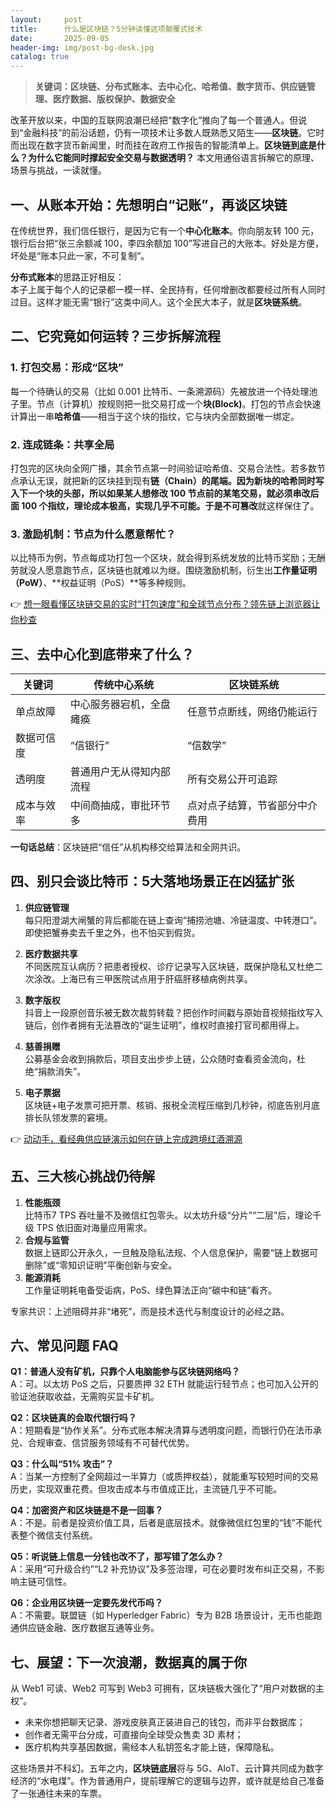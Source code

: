 ```yaml
---
layout:     post
title:      什么是区块链？5分钟读懂这项颠覆式技术
date:       2025-09-05
header-img: img/post-bg-desk.jpg
catalog: true
---
```


> **关键词：区块链、分布式账本、去中心化、哈希值、数字货币、供应链管理、医疗数据、版权保护、数据安全**

改革开放以来，中国的互联网浪潮已经把“数字化”推向了每一个普通人。但说到“金融科技”的前沿话题，仍有一项技术让多数人既熟悉又陌生——**区块链**。它时而出现在数字货币新闻里，时而挂在政府工作报告的智能清单上。**区块链到底是什么？为什么它能同时撑起安全交易与数据透明？** 本文用通俗语言拆解它的原理、场景与挑战，一读就懂。

## 一、从账本开始：先想明白“记账”，再谈区块链

在传统世界，我们信任银行，是因为它有一个**中心化账本**。你向朋友转 100 元，银行后台把“张三余额减 100，李四余额加 100”写进自己的大账本。好处是方便，坏处是“账本只此一家，不可复制”。

**分布式账本**的思路正好相反：  
本子上属于每个人的记录都一模一样、全民持有，任何增删改都要经过所有人同时过目。这样才能无需“银行”这类中间人。这个全民大本子，就是**区块链系统**。

## 二、它究竟如何运转？三步拆解流程

### 1. 打包交易：形成“区块”  
每一个待确认的交易（比如 0.001 比特币、一条溯源码）先被放进一个待处理池子里。节点（计算机）按规则把一批交易打成一个**块(Block)**。打包的节点会快速计算出一串**哈希值**——相当于这个块的指纹，它与块内全部数据唯一绑定。

### 2. 连成链条：共享全局  
打包完的区块向全网广播，其余节点第一时间验证哈希值、交易合法性。若多数节点承认无误，就把新的区块挂到现有**链（Chain）**的尾端。因为新块的哈希同时写入下一个块的头部，所以如果某人想修改 100 节点前的某笔交易，就必须串改后面 100 个指纹，理论成本极高，实现几乎不可能。于是**不可篡改**就这样保住了。

### 3. 激励机制：节点为什么愿意帮忙？  
以比特币为例，节点每成功打包一个区块，就会得到系统发放的比特币奖励；无酬劳就没人愿意跑节点，区块链也就难以为继。围绕激励机制，衍生出**工作量证明（PoW）**、**权益证明（PoS）**等多种规则。

👉 [想一眼看懂区块链交易的实时“打包速度”和全球节点分布？领先链上浏览器让你秒查](https://okxdog.com/)

## 三、去中心化到底带来了什么？

| 关键词        | 传统中心系统                     | 区块链系统                         |
|---------------|----------------------------------|------------------------------------|
| 单点故障      | 中心服务器宕机，全盘瘫痪         | 任意节点断线，网络仍能运行         |
| 数据可信度    | “信银行”                         | “信数学”                           |
| 透明度        | 普通用户无从得知内部流程         | 所有交易公开可追踪                 |
| 成本与效率    | 中间商抽成，审批环节多           | 点对点子结算，节省部分中介费用     |

**一句话总结**：区块链把“信任”从机构移交给算法和全网共识。

## 四、别只会谈比特币：5大落地场景正在凶猛扩张

1. **供应链管理**  
   每只阳澄湖大闸蟹的背后都能在链上查询“捕捞池塘、冷链温度、中转港口”。即使把蟹券卖去千里之外，也不怕买到假货。

2. **医疗数据共享**  
   不同医院互认病历？把患者授权、诊疗记录写入区块链，既保护隐私又杜绝二次涂改。上海已有三甲医院试点用于肝癌肝移植病例共享。

3. **数字版权**  
   抖音上一段原创音乐被无数次裁剪转载？把创作时间戳与原始音视频指纹写入链后，创作者拥有无法篡改的“诞生证明”，维权时直接打官司都用得上。

4. **慈善捐赠**  
   公募基金会收到捐款后，项目支出步步上链，公众随时查看资金流向，杜绝“捐款消失”。

5. **电子票据**  
   区块链+电子发票可把开票、核销、报税全流程压缩到几秒钟，彻底告别月底排长队领发票的窘境。

👉 [动动手，看经典供应链演示如何在链上完成跨境红酒溯源](https://okxdog.com/)

## 五、三大核心挑战仍待解

1. **性能瓶颈**  
   比特币7 TPS 吞吐量不及微信红包零头。以太坊升级“分片”“二层”后，理论千级 TPS 依旧面对海量应用需求。  
2. **合规与监管**  
   数据上链即公开永久，一旦触及隐私法规、个人信息保护，需要“链上数据可删除”或“零知识证明”平衡创新与安全。  
3. **能源消耗**  
   工作量证明耗电备受诟病，PoS、绿色算法正向“碳中和链”看齐。

专家共识：上述阻碍并非“堵死”，而是技术迭代与制度设计的必经之路。

## 六、常见问题 FAQ

**Q1：普通人没有矿机，只靠个人电脑能参与区块链网络吗？**  
A：可。以太坊 PoS 之后，只要质押 32 ETH 就能运行轻节点；也可加入公开的验证池获取收益，无需购买显卡矿机。

**Q2：区块链真的会取代银行吗？**  
A：短期看是“协作关系”。分布式账本解决清算与透明度问题，而银行仍在法币承兑、合规审查、信贷服务领域有不可替代优势。

**Q3：什么叫“51% 攻击”？**  
A：当某一方控制了全网超过一半算力（或质押权益），就能重写较短时间的交易历史，实现双重花费。但攻击成本与市值成正比，主流链几乎不可能。

**Q4：加密资产和区块链是不是一回事？**  
A：不是。前者是投资价值工具，后者是底层技术。就像微信红包里的“钱”不能代表整个微信支付系统。

**Q5：听说链上信息一分钱也改不了，那写错了怎么办？**  
A：采用“可升级合约”“L2 补充协议”及多签治理，可在必要时发布纠正交易，不影响主链可信性。

**Q6：企业用区块链一定要先发代币吗？**  
A：不需要。联盟链（如 Hyperledger Fabric）专为 B2B 场景设计，无币也能跑通供应链金融、医疗数据互通等业务。

## 七、展望：下一次浪潮，数据真的属于你

从 Web1 可读、Web2 可写到 Web3 可拥有，区块链极大强化了“用户对数据的主权”。

- 未来你想把聊天记录、游戏皮肤真正装进自己的钱包，而非平台数据库；  
- 创作者无需平台分成，可直接向全球受众售卖 3D 素材；  
- 医疗机构共享基因数据，需经本人私钥签名才能上链，保障隐私。

这些场景并不科幻。五年之内，**区块链底层**将与 5G、AIoT、云计算共同成为数字经济的“水电煤”。作为普通用户，提前理解它的逻辑与边界，或许就是给自己准备了一张通往未来的车票。